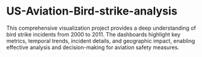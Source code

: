 # US-Aviation-Bird-strike-analysis
This comprehensive visualization project provides a deep understanding of bird strike incidents from 2000 to 2011. The dashboards highlight key metrics, temporal trends, incident details, and geographic impact, enabling effective analysis and decision-making for aviation safety measures.
